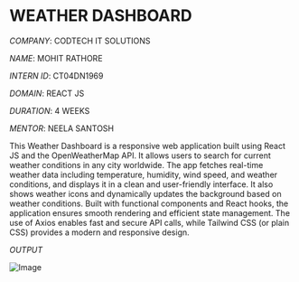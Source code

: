 # WEATHER DASHBOARD

*COMPANY*: CODTECH IT SOLUTIONS

*NAME*: MOHIT RATHORE

*INTERN ID*: CT04DN1969

*DOMAIN*: REACT JS

*DURATION*: 4 WEEKS

*MENTOR*: NEELA SANTOSH

This Weather Dashboard is a responsive web application built using React JS and the OpenWeatherMap API. It allows users to search for current weather conditions in any city worldwide. The app fetches real-time weather data including temperature, humidity, wind speed, and weather conditions, and displays it in a clean and user-friendly interface. It also shows weather icons and dynamically updates the background based on weather conditions. Built with functional components and React hooks, the application ensures smooth rendering and efficient state management. The use of Axios enables fast and secure API calls, while Tailwind CSS (or plain CSS) provides a modern and responsive design.

*OUTPUT*

![Image](https://github.com/user-attachments/assets/e9754cdf-1db4-46a9-9c83-5bac19cfee4f)
